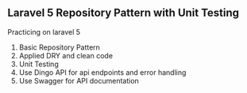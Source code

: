 

## Laravel 5 Repository Pattern with Unit Testing

Practicing on laravel 5
1. Basic Repository Pattern
2. Applied DRY and clean code
3. Unit Testing
4. Use Dingo API for api endpoints and error handling
5. Use Swagger for API documentation

